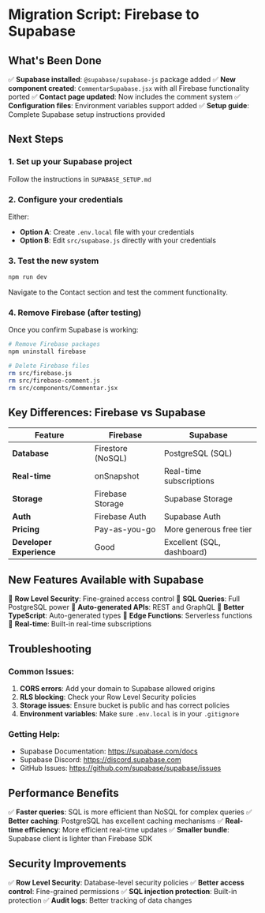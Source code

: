 # Migration Script: Firebase to Supabase

## What's Been Done

✅ **Supabase installed**: `@supabase/supabase-js` package added
✅ **New component created**: `CommentarSupabase.jsx` with all Firebase functionality ported
✅ **Contact page updated**: Now includes the comment system
✅ **Configuration files**: Environment variables support added
✅ **Setup guide**: Complete Supabase setup instructions provided

## Next Steps

### 1. Set up your Supabase project
Follow the instructions in `SUPABASE_SETUP.md`

### 2. Configure your credentials
Either:
- **Option A**: Create `.env.local` file with your credentials
- **Option B**: Edit `src/supabase.js` directly with your credentials

### 3. Test the new system
```bash
npm run dev
```
Navigate to the Contact section and test the comment functionality.

### 4. Remove Firebase (after testing)
Once you confirm Supabase is working:

```bash
# Remove Firebase packages
npm uninstall firebase

# Delete Firebase files
rm src/firebase.js
rm src/firebase-comment.js
rm src/components/Commentar.jsx
```

## Key Differences: Firebase vs Supabase

| Feature | Firebase | Supabase |
|---------|----------|----------|
| **Database** | Firestore (NoSQL) | PostgreSQL (SQL) |
| **Real-time** | onSnapshot | Real-time subscriptions |
| **Storage** | Firebase Storage | Supabase Storage |
| **Auth** | Firebase Auth | Supabase Auth |
| **Pricing** | Pay-as-you-go | More generous free tier |
| **Developer Experience** | Good | Excellent (SQL, dashboard) |

## New Features Available with Supabase

🚀 **Row Level Security**: Fine-grained access control
🚀 **SQL Queries**: Full PostgreSQL power
🚀 **Auto-generated APIs**: REST and GraphQL
🚀 **Better TypeScript**: Auto-generated types
🚀 **Edge Functions**: Serverless functions
🚀 **Real-time**: Built-in real-time subscriptions

## Troubleshooting

### Common Issues:
1. **CORS errors**: Add your domain to Supabase allowed origins
2. **RLS blocking**: Check your Row Level Security policies
3. **Storage issues**: Ensure bucket is public and has correct policies
4. **Environment variables**: Make sure `.env.local` is in your `.gitignore`

### Getting Help:
- Supabase Documentation: https://supabase.com/docs
- Supabase Discord: https://discord.supabase.com
- GitHub Issues: https://github.com/supabase/supabase/issues

## Performance Benefits

✅ **Faster queries**: SQL is more efficient than NoSQL for complex queries
✅ **Better caching**: PostgreSQL has excellent caching mechanisms
✅ **Real-time efficiency**: More efficient real-time updates
✅ **Smaller bundle**: Supabase client is lighter than Firebase SDK

## Security Improvements

✅ **Row Level Security**: Database-level security policies
✅ **Better access control**: Fine-grained permissions
✅ **SQL injection protection**: Built-in protection
✅ **Audit logs**: Better tracking of data changes